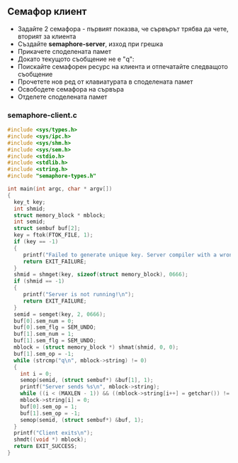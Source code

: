 ## Семафор клиент

- Задайте 2 семафора - първият показва, че сървърът трябва да чете, вторият за клиента
- Създайте **semaphore-server**, изход при грешка
- Прикачете споделената памет
- Докато текущото съобщение не е "q":
- Поискайте семафорен ресурс на клиента и отпечатайте следващото съобщение
- Прочетете нов ред от клавиатурата в споделената памет
- Освободете семафора на сървъра
- Отделете споделената памет

### semaphore-client.c
```c
#include <sys/types.h>
#include <sys/ipc.h>
#include <sys/shm.h>
#include <sys/sem.h>
#include <stdio.h>
#include <stdlib.h>
#include <string.h>
#include "semaphore-types.h"

int main(int argc, char * argv[])
{
  key_t key;
  int shmid;
  struct memory_block * mblock;
  int semid;
  struct sembuf buf[2];
  key = ftok(FTOK_FILE, 1); 
  if (key == -1)
  {
     printf("Failed to generate unique key. Server compiler with a wrong name?\n");
     return EXIT_FAILURE;
  }
  shmid = shmget(key, sizeof(struct memory_block), 0666);
  if (shmid == -1)
  {
     printf("Server is not running!\n");
     return EXIT_FAILURE;
  }
  semid = semget(key, 2, 0666);
  buf[0].sem_num = 0;
  buf[0].sem_flg = SEM_UNDO;
  buf[1].sem_num = 1;
  buf[1].sem_flg = SEM_UNDO;
  mblock = (struct memory_block *) shmat(shmid, 0, 0);
  buf[1].sem_op = -1;
  while (strcmp("q\n", mblock->string) != 0)
  {
    int i = 0;
    semop(semid, (struct sembuf*) &buf[1], 1);
    printf("Server sends %s\n", mblock->string);
    while ((i < (MAXLEN - 1)) && ((mblock->string[i++] = getchar()) !=  '\n') );
    mblock->string[i] = 0;
    buf[0].sem_op = 1;
    buf[1].sem_op = -1;
    semop(semid, (struct sembuf*) &buf, 1);
  }
  printf("Client exits\n");
  shmdt((void *) mblock);  
  return EXIT_SUCCESS;
}
```